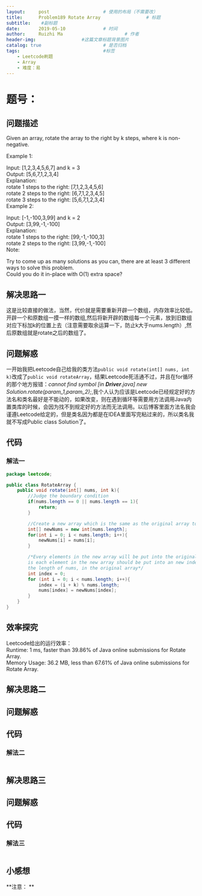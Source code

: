 ```yaml
---
layout:     post   				    # 使用的布局（不需要改）
title:      Problem189 Rotate Array 				# 标题 
subtitle:    #副标题
date:       2019-05-10				# 时间
author:     Ruizhi Ma 						# 作者
header-img:              	#这篇文章标题背景图片
catalog: true 						# 是否归档
tags:								#标签
    - Leetcode刷题
    - Array
    - 难度：易
---
```


# 题号：
## 问题描述
Given an array, rotate the array to the right by k steps, where k is non-negative.  

Example 1:  

Input: [1,2,3,4,5,6,7] and k = 3  
Output: [5,6,7,1,2,3,4]  
Explanation:  
rotate 1 steps to the right: [7,1,2,3,4,5,6]  
rotate 2 steps to the right: [6,7,1,2,3,4,5]  
rotate 3 steps to the right: [5,6,7,1,2,3,4]  
Example 2:  

Input: [-1,-100,3,99] and k = 2  
Output: [3,99,-1,-100]  
Explanation:   
rotate 1 steps to the right: [99,-1,-100,3]  
rotate 2 steps to the right: [3,99,-1,-100]  
Note:  

Try to come up as many solutions as you can, there are at least 3 different ways to solve this problem.  
Could you do it in-place with O(1) extra space?  

## 解决思路一
这是比较直接的做法，当然，代价就是需要重新开辟一个数组，内存效率比较低。开辟一个和原数组一摸一样的数组,然后将新开辟的数组每一个元素，放到旧数组对应下标加k的位置上去（注意需要取余运算一下，防止k大于nums.length）,然后原数组就是rotate之后的数组了。

## 问题解惑
一开始我把Leetcode自己给我的类方法```public void rotate(int[] nums, int k)```改成了```public void rotateArray```，结果Leetcode死活通不过，并且在for循环的那个地方报错：*cannot find symbol [in __Driver__.java] new Solution.rotate(param_1,param_2);*,我个人认为应该是Leetcode已经规定好的方法名和类名最好是不能动的，如果改变，则在遇到循环等需要用方法调用Java内置类库的时候，会因为找不到规定好的方法而无法调用。以后博客里面方法名我会谨遵Leetcode给定的，但是类名因为都是在IDEA里面写完粘过来的，所以类名我就不写成Public class Solution了。

## 代码

### 解法一
```java
package leetcode;

public class RotateArray {
    public void rotate(int[] nums, int k){
        //Judge the boundary condition
        if(nums.length == 0 || nums.length == 1){
            return;
        }

        //Create a new array which is the same as the original array to store rotated elements
        int[] newNums = new int[nums.length];
        for(int i = 0; i < nums.length; i++){
            newNums[i] = nums[i];
        }

        /*Every elements in the new array will be put into the original array.The putting method
        is each element in the new array should be put into an new index, which equals to their index plus k mode
        the length of nums, in the original array*/
        int index = 0;
        for (int i = 0; i < nums.length; i++){
            index = (i + k) % nums.length;
            nums[index] = newNums[index];
        }
    }
}

```
## 效率探究
Leetcode给出的运行效率：  
Runtime: 1 ms, faster than 39.86% of Java online submissions for Rotate Array.  
Memory Usage: 36.2 MB, less than 67.61% of Java online submissions for Rotate Array.  


## 解决思路二


## 问题解惑


## 代码

### 解法二
```java

```


## 解决思路三


## 问题解惑


## 代码
### 解法三
```java

```

## 小感想
**注意：  **